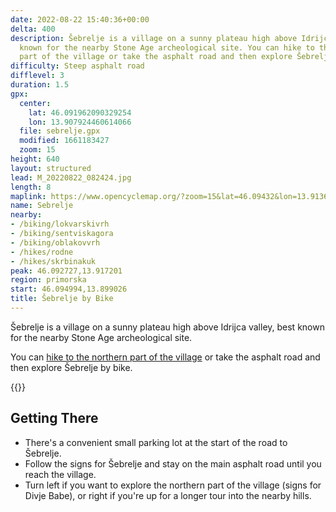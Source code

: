 ```yaml
---
date: 2022-08-22 15:40:36+00:00
delta: 400
description: Šebrelje is a village on a sunny plateau high above Idrijca valley, best
  known for the nearby Stone Age archeological site. You can hike to the northern
  part of the village or take the asphalt road and then explore Šebrelje by bike.
difficulty: Steep asphalt road
difflevel: 3
duration: 1.5
gpx:
  center:
    lat: 46.091962090329254
    lon: 13.907924460614066
  file: sebrelje.gpx
  modified: 1661183427
  zoom: 15
height: 640
layout: structured
lead: M_20220822_082424.jpg
length: 8
maplink: https://www.opencyclemap.org/?zoom=15&lat=46.09432&lon=13.91363&layers=B0000
name: Sebrelje
nearby:
- /biking/lokvarskivrh
- /biking/sentviskagora
- /biking/oblakovvrh
- /hikes/rodne
- /hikes/skrbinakuk
peak: 46.092727,13.917201
region: primorska
start: 46.094994,13.899026
title: Šebrelje by Bike
---
```

Šebrelje is a village on a sunny plateau high above Idrijca valley, best known for the nearby Stone Age archeological site. 

You can [hike to the northern part of the village](../../hikes/sebrelje/) or take the asphalt road and then explore Šebrelje by bike.

{{<hike-details>}}

## Getting There

* There's a convenient small parking lot at the start of the road to Šebrelje.
* Follow the signs for Šebrelje and stay on the main asphalt road until you reach the village.
* Turn left if you want to explore the northern part of the village (signs for Divje Babe), or right if you're up for a longer tour into the nearby hills.

